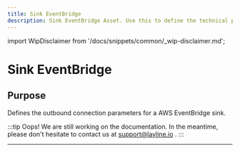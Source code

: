 ```yaml
---
title: Sink EventBridge
description: Sink EventBridge Asset. Use this to define the technical parameters for a AWS EventBridge sink connection.
---
```


import WipDisclaimer from '/docs/snippets/common/_wip-disclaimer.md';

# Sink EventBridge

## Purpose

Defines the outbound connection parameters for a AWS EventBridge sink.

:::tip Oops! We are still working on the documentation.
In the meantime, please don't hesitate to contact us at support@layline.io .
:::

---

<WipDisclaimer></WipDisclaimer>
